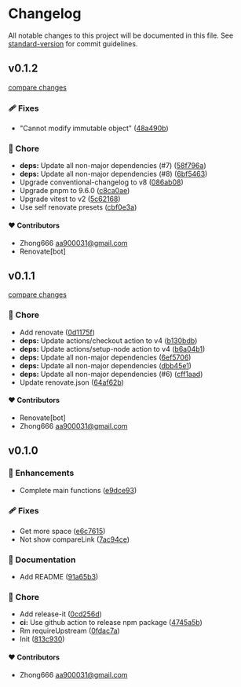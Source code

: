 # Changelog

All notable changes to this project will be documented in this file. See [standard-version](https://github.com/conventional-changelog/standard-version) for commit guidelines.


## v0.1.2

[compare changes](https://github.com/aa900031/conventional-changelog-unjs/compare/v0.1.1...v0.1.2)

### 🩹 Fixes

-  "Cannot modify immutable object" ([48a490b](https://github.com/aa900031/conventional-changelog-unjs/commit/48a490b3aa529b34e9938ace0d1390f27c1fa558))

### 🏡 Chore

-  **deps:** Update all non-major dependencies (#7) ([58f796a](https://github.com/aa900031/conventional-changelog-unjs/commit/58f796aad61f99c8e4ecfcc3bd4b359263a5d443))
-  **deps:** Update all non-major dependencies (#8) ([6bf5463](https://github.com/aa900031/conventional-changelog-unjs/commit/6bf546374e56515b240e037b24cba878aaf5f7a2))
-  Upgrade conventional-changelog to v8 ([086ab08](https://github.com/aa900031/conventional-changelog-unjs/commit/086ab08e6afed6df8496c7e90d0d583c618b46f7))
-  Upgrade pnpm to 9.6.0 ([c8ca0ae](https://github.com/aa900031/conventional-changelog-unjs/commit/c8ca0ae47dfda43f1c0539c2c4fe82765f7838cf))
-  Upgrade vitest to v2 ([5c62168](https://github.com/aa900031/conventional-changelog-unjs/commit/5c62168d0cffd07f7fac59133a4370086cb518e5))
-  Use self renovate presets ([cbf0e3a](https://github.com/aa900031/conventional-changelog-unjs/commit/cbf0e3aecfa3b359bbb1c8207fd24c85781e3d8e))



#### ❤️ Contributors

- Zhong666 <aa900031@gmail.com>
- Renovate[bot]

## v0.1.1

[compare changes](https://github.com/aa900031/conventional-changelog-unjs/compare/v0.1.0...v0.1.1)

### 🏡 Chore

-  Add renovate ([0d1175f](https://github.com/aa900031/conventional-changelog-unjs/commit/0d1175fd8bf8a13550305e207db78be03b29f40f))
-  **deps:** Update actions/checkout action to v4 ([b130bdb](https://github.com/aa900031/conventional-changelog-unjs/commit/b130bdb3927d3b3ed9c8b606d5121301ee6d69f2))
-  **deps:** Update actions/setup-node action to v4 ([b6a04b1](https://github.com/aa900031/conventional-changelog-unjs/commit/b6a04b16a58a193f6cd5d9915f6b2988ea56c158))
-  **deps:** Update all non-major dependencies ([6ef5706](https://github.com/aa900031/conventional-changelog-unjs/commit/6ef5706aaee7a3f11fae63760846f4cdba6fa061))
-  **deps:** Update all non-major dependencies ([dbb45e1](https://github.com/aa900031/conventional-changelog-unjs/commit/dbb45e1cea15cf2f763536335268285bfa053fe6))
-  **deps:** Update all non-major dependencies (#6) ([cff1aad](https://github.com/aa900031/conventional-changelog-unjs/commit/cff1aad4d6b1f9efe06905953d907f2c8605dd9e))
-  Update renovate.json ([64af62b](https://github.com/aa900031/conventional-changelog-unjs/commit/64af62b2d4ec60c9026c0d75b10a8d8d39013c8c))



#### ❤️ Contributors

- Renovate[bot] 
- Zhong666 <aa900031@gmail.com>

## v0.1.0



### 🚀 Enhancements

-  Complete main functions ([e9dce93](https://github.com/aa900031/conventional-changelog-unjs/commit/e9dce934632a50e97169c2cbfaf0250dff48b941))

### 🩹 Fixes

-  Get more space ([e6c7615](https://github.com/aa900031/conventional-changelog-unjs/commit/e6c7615e970dfcc0cec517d473ac36867b9ab237))
-  Not show compareLink ([7ac94ce](https://github.com/aa900031/conventional-changelog-unjs/commit/7ac94ce983434e97c0053b7a1c1c44f3630fbcf2))

### 📖 Documentation

-  Add README ([91a65b3](https://github.com/aa900031/conventional-changelog-unjs/commit/91a65b3635e4593ee3c281c01275b3d280742595))

### 🏡 Chore

-  Add release-it ([0cd256d](https://github.com/aa900031/conventional-changelog-unjs/commit/0cd256dfb7fe2155d46c601226f7b22fceea9b9f))
-  **ci:** Use github action to release npm package ([4745a5b](https://github.com/aa900031/conventional-changelog-unjs/commit/4745a5b734841c184050573a548f270ee90130a3))
-  Rm requireUpstream ([0fdac7a](https://github.com/aa900031/conventional-changelog-unjs/commit/0fdac7a3f693dfe7db9f5f6dc13e11c1310534fb))
-  Init ([813c930](https://github.com/aa900031/conventional-changelog-unjs/commit/813c93021fceb1bfbc8c59e837622aa5eb67a767))



#### ❤️ Contributors

- Zhong666 <aa900031@gmail.com>
